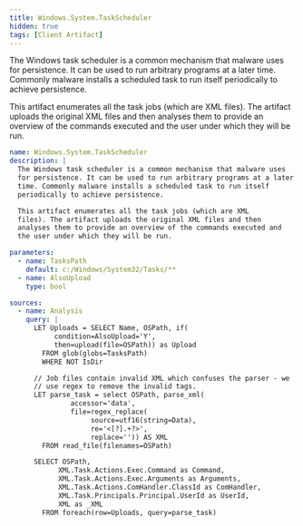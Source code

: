 ```yaml
---
title: Windows.System.TaskScheduler
hidden: true
tags: [Client Artifact]
---
```


The Windows task scheduler is a common mechanism that malware uses
for persistence. It can be used to run arbitrary programs at a later
time. Commonly malware installs a scheduled task to run itself
periodically to achieve persistence.

This artifact enumerates all the task jobs (which are XML
files). The artifact uploads the original XML files and then
analyses them to provide an overview of the commands executed and
the user under which they will be run.


```yaml
name: Windows.System.TaskScheduler
description: |
  The Windows task scheduler is a common mechanism that malware uses
  for persistence. It can be used to run arbitrary programs at a later
  time. Commonly malware installs a scheduled task to run itself
  periodically to achieve persistence.

  This artifact enumerates all the task jobs (which are XML
  files). The artifact uploads the original XML files and then
  analyses them to provide an overview of the commands executed and
  the user under which they will be run.

parameters:
  - name: TasksPath
    default: c:/Windows/System32/Tasks/**
  - name: AlsoUpload
    type: bool

sources:
  - name: Analysis
    query: |
      LET Uploads = SELECT Name, OSPath, if(
           condition=AlsoUpload='Y',
           then=upload(file=OSPath)) as Upload
        FROM glob(globs=TasksPath)
        WHERE NOT IsDir

      // Job files contain invalid XML which confuses the parser - we
      // use regex to remove the invalid tags.
      LET parse_task = select OSPath, parse_xml(
               accessor='data',
               file=regex_replace(
                    source=utf16(string=Data),
                    re='<[?].+?>',
                    replace='')) AS XML
        FROM read_file(filenames=OSPath)

      SELECT OSPath,
            XML.Task.Actions.Exec.Command as Command,
            XML.Task.Actions.Exec.Arguments as Arguments,
            XML.Task.Actions.ComHandler.ClassId as ComHandler,
            XML.Task.Principals.Principal.UserId as UserId,
            XML as _XML
        FROM foreach(row=Uploads, query=parse_task)

```

